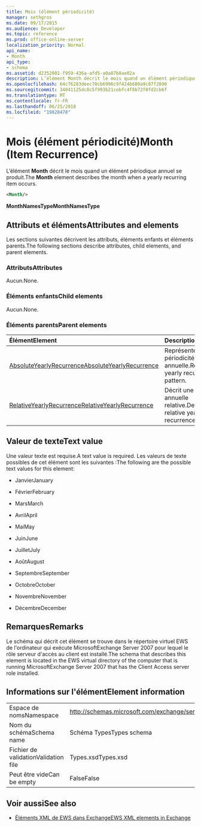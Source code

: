 ```yaml
---
title: Mois (élément périodicité)
manager: sethgros
ms.date: 09/17/2015
ms.audience: Developer
ms.topic: reference
ms.prod: office-online-server
localization_priority: Normal
api_name:
- Month
api_type:
- schema
ms.assetid: d2352001-f959-436a-afd5-a0a07b8ae02a
description: L’élément Month décrit le mois quand un élément périodique annuel se produit.
ms.openlocfilehash: 64c76283deec70cb6996c9f424b689a9c87f2890
ms.sourcegitcommit: 34041125dc8c5f993b21cebfc4f8b72f0fd2cb6f
ms.translationtype: MT
ms.contentlocale: fr-FR
ms.lasthandoff: 06/25/2018
ms.locfileid: "19828478"
---
```

# <a name="month-item-recurrence"></a><span data-ttu-id="053c7-103">Mois (élément périodicité)</span><span class="sxs-lookup"><span data-stu-id="053c7-103">Month (Item Recurrence)</span></span>

<span data-ttu-id="053c7-104">L’élément **Month** décrit le mois quand un élément périodique annuel se produit.</span><span class="sxs-lookup"><span data-stu-id="053c7-104">The **Month** element describes the month when a yearly recurring item occurs.</span></span> 
  
```xml
<Month/>
```

 <span data-ttu-id="053c7-105">**MonthNamesType**</span><span class="sxs-lookup"><span data-stu-id="053c7-105">**MonthNamesType**</span></span>
## <a name="attributes-and-elements"></a><span data-ttu-id="053c7-106">Attributs et éléments</span><span class="sxs-lookup"><span data-stu-id="053c7-106">Attributes and elements</span></span>

<span data-ttu-id="053c7-107">Les sections suivantes décrivent les attributs, éléments enfants et éléments parents.</span><span class="sxs-lookup"><span data-stu-id="053c7-107">The following sections describe attributes, child elements, and parent elements.</span></span>
  
### <a name="attributes"></a><span data-ttu-id="053c7-108">Attributs</span><span class="sxs-lookup"><span data-stu-id="053c7-108">Attributes</span></span>

<span data-ttu-id="053c7-109">Aucun.</span><span class="sxs-lookup"><span data-stu-id="053c7-109">None.</span></span>
  
### <a name="child-elements"></a><span data-ttu-id="053c7-110">Éléments enfants</span><span class="sxs-lookup"><span data-stu-id="053c7-110">Child elements</span></span>

<span data-ttu-id="053c7-111">Aucun.</span><span class="sxs-lookup"><span data-stu-id="053c7-111">None.</span></span>
  
### <a name="parent-elements"></a><span data-ttu-id="053c7-112">Éléments parents</span><span class="sxs-lookup"><span data-stu-id="053c7-112">Parent elements</span></span>

|<span data-ttu-id="053c7-113">**Élément**</span><span class="sxs-lookup"><span data-stu-id="053c7-113">**Element**</span></span>|<span data-ttu-id="053c7-114">**Description**</span><span class="sxs-lookup"><span data-stu-id="053c7-114">**Description**</span></span>|
|:-----|:-----|
|[<span data-ttu-id="053c7-115">AbsoluteYearlyRecurrence</span><span class="sxs-lookup"><span data-stu-id="053c7-115">AbsoluteYearlyRecurrence</span></span>](absoluteyearlyrecurrence.md) <br/> |<span data-ttu-id="053c7-116">Représente une périodicité annuelle.</span><span class="sxs-lookup"><span data-stu-id="053c7-116">Represents a yearly recurrence pattern.</span></span>  <br/> |
|[<span data-ttu-id="053c7-117">RelativeYearlyRecurrence</span><span class="sxs-lookup"><span data-stu-id="053c7-117">RelativeYearlyRecurrence</span></span>](relativeyearlyrecurrence.md) <br/> |<span data-ttu-id="053c7-118">Décrit une périodicité annuelle relative.</span><span class="sxs-lookup"><span data-stu-id="053c7-118">Describes a relative yearly recurrence pattern.</span></span>  <br/> |
   
## <a name="text-value"></a><span data-ttu-id="053c7-119">Valeur de texte</span><span class="sxs-lookup"><span data-stu-id="053c7-119">Text value</span></span>

<span data-ttu-id="053c7-120">Une valeur texte est requise.</span><span class="sxs-lookup"><span data-stu-id="053c7-120">A text value is required.</span></span> <span data-ttu-id="053c7-121">Les valeurs de texte possibles de cet élément sont les suivantes :</span><span class="sxs-lookup"><span data-stu-id="053c7-121">The following are the possible text values for this element:</span></span>
  
- <span data-ttu-id="053c7-122">Janvier</span><span class="sxs-lookup"><span data-stu-id="053c7-122">January</span></span>
    
- <span data-ttu-id="053c7-123">Février</span><span class="sxs-lookup"><span data-stu-id="053c7-123">February</span></span>
    
- <span data-ttu-id="053c7-124">Mars</span><span class="sxs-lookup"><span data-stu-id="053c7-124">March</span></span>
    
- <span data-ttu-id="053c7-125">Avril</span><span class="sxs-lookup"><span data-stu-id="053c7-125">April</span></span>
    
- <span data-ttu-id="053c7-126">Mai</span><span class="sxs-lookup"><span data-stu-id="053c7-126">May</span></span>
    
- <span data-ttu-id="053c7-127">Juin</span><span class="sxs-lookup"><span data-stu-id="053c7-127">June</span></span>
    
- <span data-ttu-id="053c7-128">Juillet</span><span class="sxs-lookup"><span data-stu-id="053c7-128">July</span></span>
    
- <span data-ttu-id="053c7-129">Août</span><span class="sxs-lookup"><span data-stu-id="053c7-129">August</span></span>
    
- <span data-ttu-id="053c7-130">Septembre</span><span class="sxs-lookup"><span data-stu-id="053c7-130">September</span></span>
    
- <span data-ttu-id="053c7-131">Octobre</span><span class="sxs-lookup"><span data-stu-id="053c7-131">October</span></span>
    
- <span data-ttu-id="053c7-132">Novembre</span><span class="sxs-lookup"><span data-stu-id="053c7-132">November</span></span>
    
- <span data-ttu-id="053c7-133">Décembre</span><span class="sxs-lookup"><span data-stu-id="053c7-133">December</span></span>
    
## <a name="remarks"></a><span data-ttu-id="053c7-134">Remarques</span><span class="sxs-lookup"><span data-stu-id="053c7-134">Remarks</span></span>

<span data-ttu-id="053c7-135">Le schéma qui décrit cet élément se trouve dans le répertoire virtuel EWS de l'ordinateur qui exécute MicrosoftExchange Server 2007 pour lequel le rôle serveur d'accès au client est installé.</span><span class="sxs-lookup"><span data-stu-id="053c7-135">The schema that describes this element is located in the EWS virtual directory of the computer that is running MicrosoftExchange Server 2007 that has the Client Access server role installed.</span></span>
  
## <a name="element-information"></a><span data-ttu-id="053c7-136">Informations sur l'élément</span><span class="sxs-lookup"><span data-stu-id="053c7-136">Element information</span></span>

|||
|:-----|:-----|
|<span data-ttu-id="053c7-137">Espace de noms</span><span class="sxs-lookup"><span data-stu-id="053c7-137">Namespace</span></span>  <br/> |http://schemas.microsoft.com/exchange/services/2006/types  <br/> |
|<span data-ttu-id="053c7-138">Nom du schéma</span><span class="sxs-lookup"><span data-stu-id="053c7-138">Schema name</span></span>  <br/> |<span data-ttu-id="053c7-139">Schéma Types</span><span class="sxs-lookup"><span data-stu-id="053c7-139">Types schema</span></span>  <br/> |
|<span data-ttu-id="053c7-140">Fichier de validation</span><span class="sxs-lookup"><span data-stu-id="053c7-140">Validation file</span></span>  <br/> |<span data-ttu-id="053c7-141">Types.xsd</span><span class="sxs-lookup"><span data-stu-id="053c7-141">Types.xsd</span></span>  <br/> |
|<span data-ttu-id="053c7-142">Peut être vide</span><span class="sxs-lookup"><span data-stu-id="053c7-142">Can be empty</span></span>  <br/> |<span data-ttu-id="053c7-143">False</span><span class="sxs-lookup"><span data-stu-id="053c7-143">False</span></span>  <br/> |
   
## <a name="see-also"></a><span data-ttu-id="053c7-144">Voir aussi</span><span class="sxs-lookup"><span data-stu-id="053c7-144">See also</span></span>



- [<span data-ttu-id="053c7-145">Éléments XML de EWS dans Exchange</span><span class="sxs-lookup"><span data-stu-id="053c7-145">EWS XML elements in Exchange</span></span>](ews-xml-elements-in-exchange.md)

